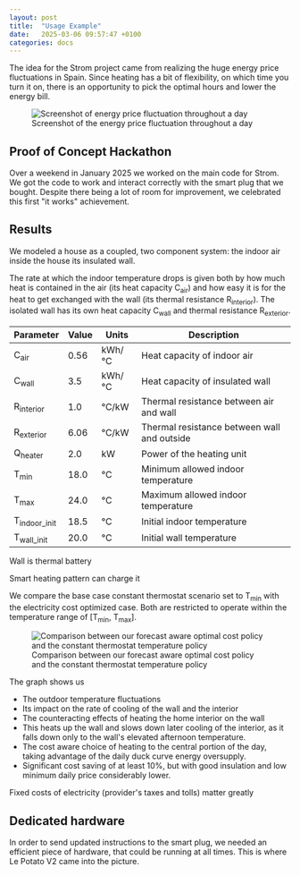 ```yaml
---
layout: post
title:  "Usage Example"
date:   2025-03-06 09:57:47 +0100
categories: docs
--- 
```

The idea for the Strom project came from realizing the huge energy price fluctuations in Spain. Since heating has a bit of flexibility, on which time you turn it on, there is an opportunity to pick the optimal hours and lower the energy bill.

<figure class="image-container">
  <img src="{{ site.baseurl }}/assets/images/screenshot-energy-2025.PNG" alt="Screenshot of energy price fluctuation throughout a day">
  <figcaption class="image-caption">Screenshot of the energy price fluctuation throughout a day</figcaption>
</figure>

## Proof of Concept Hackathon
Over a weekend in January 2025 we worked on the main code for Strom. We got the code to work and interact correctly with the smart plug that we bought. Despite there being a lot of room for improvement, we celebrated this first "it works" achievement.

## Results

We modeled a house as a coupled, two component system: the indoor air inside the house its insulated wall.

The rate at which the indoor temperature drops is given both by how much heat is contained in the air (its heat capacity C<sub>air</sub>) and how easy it is for the heat to get exchanged with the wall (its thermal resistance R<sub>interior</sub>). The isolated wall has its own heat capacity C<sub>wall</sub> and thermal resistance R<sub>exterior</sub>.

| Parameter | Value | Units | Description |
|-----------|-------|-------|-------------|
| C<sub>air</sub> | 0.56 | kWh/°C | Heat capacity of indoor air |
| C<sub>wall</sub> | 3.5 | kWh/°C | Heat capacity of insulated wall |
| R<sub>interior</sub> | 1.0 | °C/kW | Thermal resistance between air and wall |
| R<sub>exterior</sub> | 6.06 | °C/kW | Thermal resistance between wall and outside |
| Q<sub>heater</sub> | 2.0 | kW | Power of the heating unit |
| T<sub>min</sub> | 18.0 | °C | Minimum allowed indoor temperature |
| T<sub>max</sub> | 24.0 | °C | Maximum allowed indoor temperature |
| T<sub>indoor_init</sub> | 18.5 | °C | Initial indoor temperature |
| T<sub>wall_init</sub> | 20.0 | °C | Initial wall temperature |


Wall is thermal battery

Smart heating pattern can charge it 

We compare the base case constant thermostat scenario set to T<sub>min</sub> with the electricity cost optimized case. Both are restricted to operate within the temperature range of [T<sub>min</sub>, T<sub>max</sub>]. 

<figure class="image-container">
  <img src="{{ site.baseurl }}assets/images/compare_costs_temps.png" alt="Comparison between our forecast aware optimal cost policy and the constant thermostat temperature policy">
  <figcaption class="image-caption">Comparison between our forecast aware optimal cost policy and the constant thermostat temperature policy</figcaption>
</figure>

The graph shows us 

- The outdoor temperature fluctuations
- Its impact on the rate of cooling of the wall and the interior 
- The counteracting effects of heating the home interior on the wall
- This heats up the wall and slows down later cooling of the interior, as it falls down only to the wall's elevated afternoon temperature.
- The cost aware choice of heating to the central portion of the day, taking advantage of the daily duck curve energy oversupply.
- Significant cost saving of at least 10%, but with good insulation and low minimum daily price considerably lower.

Fixed costs of electricity (provider's taxes and tolls) matter greatly




## Dedicated hardware
In order to send updated instructions to the smart plug, we needed an efficient piece of hardware, that could be running at all times. This is where Le Potato V2 came into the picture.